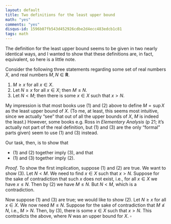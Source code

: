 ```yaml
---
layout: default
title: Two definitions for the least upper bound
math: "yes"
comments: "yes"
disqus-id: 1596b07fb543d452926cdbe2d4ecc483edcb1c81
tags: math
---
```


The definition for the least upper bound seems to be given in two nearly identical ways, and I wanted to show that these definitions are, in fact, equivalent, so here is a little note.

Consider the following three statements regarding some set of real numbers $X$, and real numbers $M,N\in \mathbf{R}$.

1. $M \geq x$ for all $x\in X$.
2. Let $N\geq x$ for all $x\in X$; then $M\leq N$.
3. Let $N<M$; then there is some $x\in X$ such that $x>N$.

My impression is that most books use (1) and (2) above to define $M=\sup X$ as the least upper bound of $X$.
(To me, at least, this seems most intuitive, since we actually “see” that out of all the upper bounds of $X$, $M$ is indeed the least.)
However, some books e.g. Ross in *Elementary Analysis* (p 21; it’s actually not part of the real definition, but (1) and (3) are the only “formal” parts given) seem to use (1) and (3) instead.

Our task, then, is to show that

- (1) and (2) together imply (3), and that
- (1) and (3) together imply (2).

*Proof*.
To show the first implication, suppose (1) and (2) are true.
We want to show (3).
Let $N<M$.
We need to find $x\in X$ such that $x>N$.
Suppose for the sake of contradiction that such $x$ does not exist, i.e., for all $x\in X$ we have $x\leq N$.
Then by (2) we have $M\leq N$.
But $N<M$, which is a contradiction.

Now suppose (1) and (3) are true; we would like to show (2).
Let $N\geq x$ for all $x\in X$.
We now need $M\leq N$.
Suppose for the sake of contradiction that $M\not\leq N$, i.e., $M>N$.
Then, by (3), there is some $x\in X$ such that $x>N$.
This contradicts the above, where $N$ was an upper bound for $X$. $\square$
